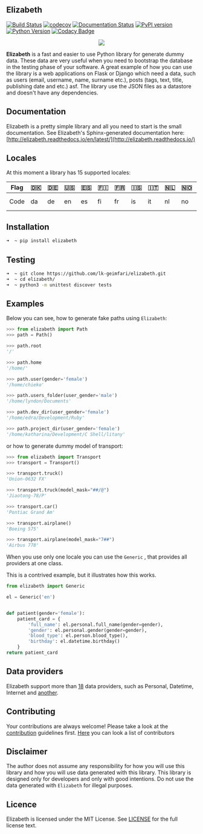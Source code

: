 ## Elizabeth
[![Build Status](https://travis-ci.org/lk-geimfari/elizabeth.svg?branch=master)](https://travis-ci.org/lk-geimfari/elizabeth)
[![codecov](https://codecov.io/gh/lk-geimfari/elizabeth/branch/master/graph/badge.svg)](https://codecov.io/gh/lk-geimfari/elizabeth)
[![Documentation Status](https://readthedocs.org/projects/elizabeth/badge/?version=latest)](http://elizabeth.readthedocs.io/en/latest/?badge=latest)
[![PyPI version](https://badge.fury.io/py/elizabeth.svg)](https://badge.fury.io/py/elizabeth)
[![Python Version](https://img.shields.io/badge/python-v3.3%2C%20v3.4%2C%20v3.5%2C%20v3.6-brightgreen.svg)](https://github.com/lk-geimfari/elizabeth/)
[![Codacy Badge](https://api.codacy.com/project/badge/Grade/d773f20efa67430683bb24fff5af9db8)](https://www.codacy.com/app/likid-geimfari/church)

<p align="center">
  <img src="https://raw.githubusercontent.com/lk-geimfari/elizabeth/master/other/elizabeth_1.png">
  <br>
</p>

**Elizabeth** is a fast and easier to use Python library for generate dummy data. These data are very useful when you need to bootstrap the database in the testing phase of your software. A great example of how you can use the library is a web applications on Flask or Django which need a data, such as users (email, username, name, surname etc.), posts (tags, text, title, publishing date and etc.) asf. The library use the JSON files as a datastore and doesn't have any dependencies.


## Documentation
Elizabeth is a pretty simple library and all you need to start is the small documentation. See Elizabeth's Sphinx-generated documentation here: [http://elizabeth.readthedocs.io/en/latest/](http://elizabeth.readthedocs.io/)

## Locales

At this moment a library has 15 supported locales:

| Flag  |🇩🇰 |🇩🇪|🇺🇸|🇪🇸 |🇫🇮|🇫🇷|🇮🇸|🇮🇹|🇳🇱|🇳🇴 |🇸🇪|🇷🇺|🇵🇹|🇧🇷 |🇵🇱|
|---    |--- |--- |---|--- |--- |--- |---|---|--- |---|--- |---|---|---  |---|
| Code  |da  |de  |en |es  |fi  |fr  |is |it |nl  |no |sv  |ru |pt |pt-br|pl|


## Installation
```zsh
➜  ~ pip install elizabeth
```

## Testing
```zsh
➜  ~ git clone https://github.com/lk-geimfari/elizabeth.git
➜  ~ cd elizabeth/
➜  ~ python3 -m unittest discover tests
```

## Examples

Below you can see, how to generate fake paths using `Elizabeth`:
```python
>>> from elizabeth import Path
>>> path = Path()

>>> path.root
'/'

>>> path.home
'/home/'

>>> path.user(gender='female')
'/home/chieko'

>>> path.users_folder(user_gender='male')
'/home/lyndon/Documents'

>>> path.dev_dir(user_gender='female')
'/home/edra/Development/Ruby'

>>> path.project_dir(user_gender='female')
'/home/katharina/Development/C Shell/litany'
```
or how to generate dummy model of transport:
```python
>>> from elizabeth import Transport
>>> transport = Transport()

>>> transport.truck()
'Union-0632 FX'

>>> transport.truck(model_mask="##/@")
'Jiaotong-78/P'

>>> transport.car()
'Pontiac Grand Am'

>>> transport.airplane()
'Boeing 575'

>>> transport.airplane(model_mask="7##")
'Airbus 778'
```

When you use only one locale you can use the `Generic` , that provides all providers at one class.

This is a contrived example, but it illustrates how this works.

```python
from elizabeth import Generic

el = Generic('en')


def patient(gender='female'):
    patient_card = {
        'full_name': el.personal.full_name(gender=gender),
        'gender': el.personal.gender(gender=gender),
        'blood_type': el.person.blood_type(),
        'birthday': el.datetime.birthday()
    }
return patient_card
```

## Data providers
Elizabeth support more than [18](https://github.com/lk-geimfari/elizabeth/blob/master/PROVIDERS.md) data providers, such as Personal, Datetime, Internet and [another](https://github.com/lk-geimfari/elizabeth/blob/master/PROVIDERS.md).


## Contributing
Your contributions are always welcome! Please take a look at the [contribution](https://github.com/lk-geimfari/elizabeth/blob/master/CONTRIBUTING.md) guidelines first. [Here](https://github.com/lk-geimfari/elizabeth/blob/master/CONTRIBUTING.md#contributors) you can look a list of contributors


## Disclaimer
The author does not assume any responsibility for how you will use this library and how you will use data generated with this library. This library is designed only for developers and only with good intentions. Do not use the data generated with `Elizabeth` for illegal purposes.


## Licence
Elizabeth is licensed under the MIT License. See [LICENSE](https://github.com/lk-geimfari/elizabeth/blob/master/LICENSE)  for the full license text.
